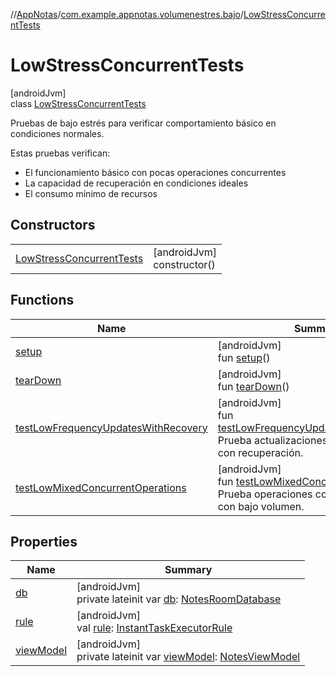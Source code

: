 //[AppNotas](../../../index.md)/[com.example.appnotas.volumenestres.bajo](../index.md)/[LowStressConcurrentTests](index.md)

# LowStressConcurrentTests

[androidJvm]\
class [LowStressConcurrentTests](index.md)

Pruebas de bajo estrés para verificar comportamiento básico en condiciones normales.

Estas pruebas verifican:

- 
   El funcionamiento básico con pocas operaciones concurrentes
- 
   La capacidad de recuperación en condiciones ideales
- 
   El consumo mínimo de recursos

## Constructors

| | |
|---|---|
| [LowStressConcurrentTests](-low-stress-concurrent-tests.md) | [androidJvm]<br>constructor() |

## Functions

| Name | Summary |
|---|---|
| [setup](setup.md) | [androidJvm]<br>fun [setup](setup.md)() |
| [tearDown](tear-down.md) | [androidJvm]<br>fun [tearDown](tear-down.md)() |
| [testLowFrequencyUpdatesWithRecovery](test-low-frequency-updates-with-recovery.md) | [androidJvm]<br>fun [testLowFrequencyUpdatesWithRecovery](test-low-frequency-updates-with-recovery.md)()<br>Prueba actualizaciones poco frecuentes con recuperación. |
| [testLowMixedConcurrentOperations](test-low-mixed-concurrent-operations.md) | [androidJvm]<br>fun [testLowMixedConcurrentOperations](test-low-mixed-concurrent-operations.md)()<br>Prueba operaciones concurrentes básicas con bajo volumen. |

## Properties

| Name | Summary |
|---|---|
| [db](db.md) | [androidJvm]<br>private lateinit var [db](db.md): [NotesRoomDatabase](../../com.example.appnotas.database/-notes-room-database/index.md) |
| [rule](rule.md) | [androidJvm]<br>val [rule](rule.md): [InstantTaskExecutorRule](https://developer.android.com/reference/kotlin/androidx/arch/core/executor/testing/InstantTaskExecutorRule.html) |
| [viewModel](view-model.md) | [androidJvm]<br>private lateinit var [viewModel](view-model.md): [NotesViewModel](../../com.example.appnotas.database/-notes-view-model/index.md) |
